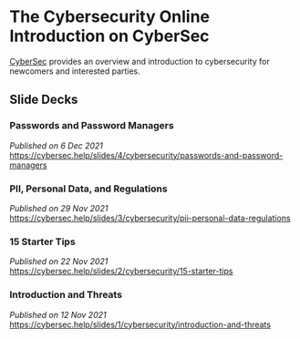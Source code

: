 # The Cybersecurity Online Introduction on CyberSec
[CyberSec](https://cybersec.help) provides an overview and introduction to cybersecurity for newcomers and interested parties.

## Slide Decks

### Passwords and Password Managers
*Published on 6 Dec 2021* 
https://cybersec.help/slides/4/cybersecurity/passwords-and-password-managers

### PII, Personal Data, and Regulations
*Published on 29 Nov 2021*  
https://cybersec.help/slides/3/cybersecurity/pii-personal-data-regulations


### 15 Starter Tips
*Published on 22 Nov 2021*  
https://cybersec.help/slides/2/cybersecurity/15-starter-tips


### Introduction and Threats
*Published on 12 Nov 2021*  
https://cybersec.help/slides/1/cybersecurity/introduction-and-threats
